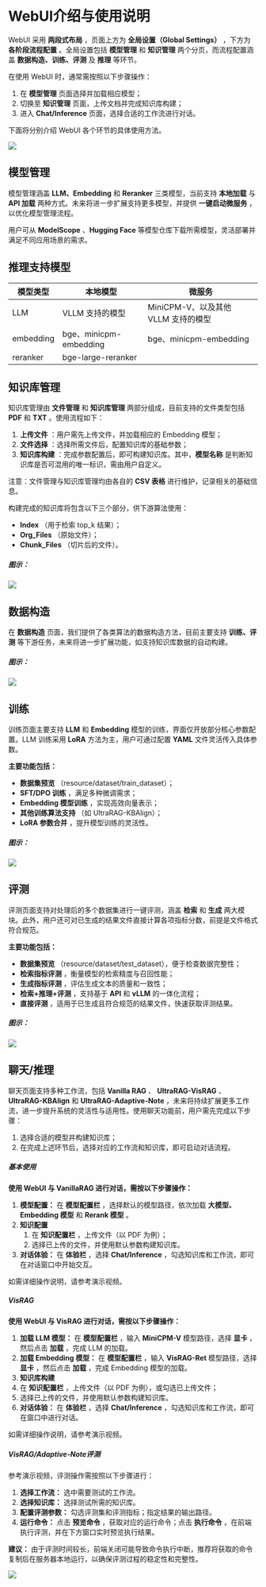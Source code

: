 

# WebUI介绍与使用说明

WebUI 采用  **两段式布局** ，页面上方为  **全局设置（Global Settings）** ，下方为  **各阶段流程配置** 。全局设置包括 **模型管理** 和 **知识管理** 两个分页，而流程配置涵盖 **数据构造、训练、评测** 及 **推理** 等环节。

在使用 WebUI 时，通常需按照以下步骤操作：

1. 在 **模型管理** 页面选择并加载相应模型；
2. 切换至 **知识管理** 页面，上传文档并完成知识库构建；
3. 进入 **Chat/Inference** 页面，选择合适的工作流进行对话。

下面将分别介绍 WebUI 各个环节的具体使用方法。

![](../assets/en/user_guide_1.png)

## 模型管理

模型管理涵盖 **LLM、Embedding** 和 **Reranker** 三类模型，当前支持 **本地加载** 与 **API 加载** 两种方式。未来将进一步扩展支持更多模型，并提供  **一键启动微服务** ，以优化模型管理流程。

用户可从  **ModelScope** 、**Hugging Face** 等模型仓库下载所需模型，灵活部署并满足不同应用场景的需求。

## 推理支持模型

| 模型类型  | 本地模型               | 微服务                              |
| --------- | ---------------------- | ----------------------------------- |
| LLM       | VLLM 支持的模型        | MiniCPM-V、以及其他 VLLM 支持的模型 |
| embedding | bge、minicpm-embedding | bge、minicpm-embedding              |
| reranker  | bge-large-reranker     |                                     |

## 知识库管理

知识库管理由 **文件管理** 和 **知识库管理** 两部分组成，目前支持的文件类型包括 **PDF** 和  **TXT** 。使用流程如下：

1. **上传文件** ：用户需先上传文件，并加载相应的 Embedding 模型；
2. **文件选择** ：选择所需文件后，配置知识库的基础参数；
3. **知识库构建** ：完成参数配置后，即可构建知识库。其中，**模型名称** 是判断知识库是否可混用的唯一标识，需由用户自定义。

注意：文件管理与知识库管理均由各自的 **CSV 表格** 进行维护，记录相关的基础信息。

构建完成的知识库将包含以下三个部分，供下游算法使用：

* **Index** （用于检索 top_k 结果）；
* **Org_Files** （原始文件）；
* **Chunk_Files** （切片后的文件）。

##### 图示：

![](../assets/en/user_guide_2.png)

## 数据构造

在 **数据构造** 页面，我们提供了各类算法的数据构造方法，目前主要支持 **训练、评测** 等下游任务，未来将进一步扩展功能，如支持知识库数据的自动构建。

##### 图示：

![](../assets/en/user_guide_3.png)

## 训练

训练页面主要支持 **LLM** 和 **Embedding** 模型的训练，界面仅开放部分核心参数配置。LLM 训练采用 **LoRA** 方法为主，用户可通过配置 **YAML** 文件灵活传入具体参数。

**主要功能包括：**

* **数据集预览** （resource/dataset/train_dataset）；
* **SFT/DPO 训练** ，满足多种微调需求；
* **Embedding 模型训练** ，实现高效向量表示；
* **其他训练算法支持** （如 UltraRAG-KBAlign）；
* **LoRA 参数合并** ，提升模型训练的灵活性。

##### 图示：

![](../assets/en/user_guide_4.png)

## 评测

评测页面支持对处理后的多个数据集进行一键评测，涵盖 **检索** 和 **生成** 两大模块。此外，用户还可对已生成的结果文件直接计算各项指标分数，前提是文件格式符合规范。

**主要功能包括：**

* **数据集预览** （resource/dataset/test_dataset），便于检查数据完整性；
* **检索指标评测** ，衡量模型的检索精度与召回性能；
* **生成指标评测** ，评估生成文本的质量和一致性；
* **检索+推理+评测** ，支持基于 **API** 和 **vLLM** 的一体化流程；
* **直接评测** ，适用于已生成且符合规范的结果文件，快速获取评测结果。

##### 图示：

![](../assets/en/user_guide_5.png)

## 聊天/推理

聊天页面支持多种工作流，包括  **Vanilla RAG** 、 **UltraRAG-VisRAG** 、**UltraRAG-KBAlign** 和  **UltraRAG-Adaptive-Note** ，未来将持续扩展更多工作流，进一步提升系统的灵活性与适用性。使用聊天功能前，用户需先完成以下步骤：

1. 选择合适的模型并构建知识库；
2. 在完成上述环节后，选择对应的工作流和知识库，即可启动对话流程。

##### 基本使用

**使用 WebUI 与 VanillaRAG 进行对话，需按以下步骤操作：**

1. **模型配置：** 在 **模型配置栏** ，选择默认的模型路径，依次加载 **大模型、Embedding 模型** 和  **Rerank 模型** 。
2. **知识配置**
   1. 在 **知识配置栏** ，上传文件（以 PDF 为例）；
   2. 选择已上传的文件，并使用默认参数构建知识库。
3. **对话体验：** 在 **体验栏** ，选择  **Chat/Inference** ，勾选知识库和工作流，即可在对话窗口中开始交互。

如需详细操作说明，请参考演示视频。

##### VisRAG

**使用 WebUI 与 VisRAG 进行对话，需按以下步骤操作：**

1. **加载 LLM 模型：** 在 **模型配置栏** ，输入 **MiniCPM-V** 模型路径，选择  **显卡** ，然后点击 **加载** ，完成 LLM 的加载。
2. **加载 Embedding 模型：** 在 **模型配置栏** ，输入 **VisRAG-Ret** 模型路径，选择  **显卡** ，然后点击 **加载** ，完成 Embedding 模型的加载。
3. **知识库构建**
4. 在 **知识配置栏** ，上传文件（以 PDF 为例），或勾选已上传文件；
5. 选择已上传的文件，并使用默认参数构建知识库。
6. **对话体验：** 在 **体验栏** ，选择  **Chat/Inference** ，勾选知识库和工作流，即可在窗口中进行对话。

如需详细操作说明，请参考演示视频。

##### VisRAG/Adaptive-Note评测

参考演示视频，评测操作需按照以下步骤进行：

1. **选择工作流：** 选中需要测试的工作流。
2. **选择知识库：** 选择测试所需的知识库。
3. **配置评测参数：** 勾选评测集和评测指标；指定结果的输出路径。
4. **运行命令：** 点击  **预览命令** ，获取对应的运行命令；点击  **执行命令** ，在前端执行评测，并在下方窗口实时预览执行结果。

**建议：** 由于评测时间较长，前端关闭可能导致命令执行中断，推荐将获取的命令复制后在服务器本地运行，以确保评测过程的稳定性和完整性。

![](../assets/en/user_guide_6.png)
